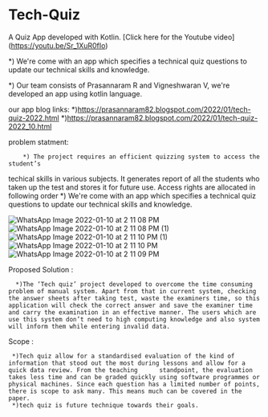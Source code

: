 # Tech-Quiz
A Quiz App developed with Kotlin. [Click here for the Youtube video] (https://youtu.be/Sr_1XuR0fIo)

*) We're come with an app which specifies a technical quiz questions to update our technical skills and knowledge.

*) Our team consists of Prasannaram R and Vigneshwaran V, we're developed an app using kotlin language.

our app blog links:
 *)https://prasannaram82.blogspot.com/2022/01/tech-quiz-2022.html
 *)https://prasannaram82.blogspot.com/2022/01/tech-quiz-2022_10.html

problem statment:

        *) The project requires an efficient quizzing system to access the student’s 
techical skills in various subjects. It generates report of all the
students who taken up the test and stores it for future use. Access rights are
allocated in following order
*) We're come with an app which specifies a technical quiz questions to update our technical skills and knowledge.

![WhatsApp Image 2022-01-10 at 2 11 08 PM](https://user-images.githubusercontent.com/97431227/148741430-a5666faf-50fa-4b19-ac7c-fa9cb341b71e.jpeg)
![WhatsApp Image 2022-01-10 at 2 11 08 PM (1)](https://user-images.githubusercontent.com/97431227/148741900-f0de957f-ea76-4913-ac4a-af3cc87af229.jpeg)
![WhatsApp Image 2022-01-10 at 2 11 10 PM (1)](https://user-images.githubusercontent.com/97431227/148741905-6120f7c5-2879-4c56-a069-e93697d50ef1.jpeg)
![WhatsApp Image 2022-01-10 at 2 11 10 PM](https://user-images.githubusercontent.com/97431227/148741908-4ae4457e-f3f3-442d-a45f-461b70e7474b.jpeg)
![WhatsApp Image 2022-01-10 at 2 11 09 PM](https://user-images.githubusercontent.com/97431227/148741909-3ac543a3-dfd3-48ca-b4a0-95cc26fb1977.jpeg)

Proposed Solution :

      *)The ‘Tech quiz’ project developed to overcome the time consuming problem of manual system. Apart from that in current system, checking the answer sheets after taking test, waste the examiners time, so this application will check the correct answer and save the examiner time and carry the examination in an effective manner. The users which are use this system don’t need to high computing knowledge and also system will inform them while entering invalid data.
     
Scope :  

     *)Tech quiz allow for a standardised evaluation of the kind of information that stood out the most during lessons and allow for a quick data review. From the teaching      standpoint, the evaluation takes less time and can be graded quickly using software programmes or physical machines. Since each question has a limited number of points, there is scope to ask many. This means much can be covered in the paper.
     *)tech quiz is future technique towards their goals.
      
